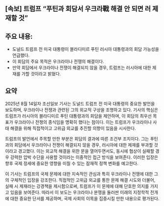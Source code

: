 ## [속보] 트럼프 “푸틴과 회담서 우크라戰 해결 안 되면 러 제재할 것”

## 주요 내용:
*   도널드 트럼프 전 미국 대통령이 블라디미르 푸틴 러시아 대통령과의 회담 가능성을 언급했다.
*   이 회담의 주요 목적은 우크라이나 전쟁의 해결이다.
*   만약 회담에서 우크라이나 전쟁이 해결되지 않을 경우, 트럼프는 러시아에 대한 제재를 가할 것이라고 밝혔다.

## 요약

2025년 8월 14일자 조선일보 기사는 도널드 트럼프 전 미국 대통령의 중요한 발언을 보도하며, 우크라이나 전쟁과 관련된 그의 외교적 구상을 조명하고 있다. 기사의 핵심은 트럼프가 러시아의 블라디미르 푸틴 대통령과의 회담을 제안하며, 이 회담의 최우선 목표가 우크라이나 전쟁의 종식임을 명확히 했다는 점이다. 이는 트럼프가 우크라이나 사태 해결을 위해 직접적이고 고위급 외교를 추진할 의향이 있음을 시사한다.

트럼프의 발언에서 주목할 만한 부분은 회담의 결과에 따른 조건부 조치이다. 그는 푸틴과의 회담에서 우크라이나 전쟁이 해결되지 않을 경우, 러시아에 대한 제재를 부과할 것이라고 경고했다. 이는 외교적 해결을 위한 문을 열어두면서도, 동시에 협상이 실패할 경우 강력한 압박 수단을 사용할 것이라는 이중적인 접근 방식을 보여준다. 이러한 입장은 향후 국제 정세에 중요한 영향을 미칠 수 있는 잠재적 정책 변화를 예고한다.

이 기사는 트럼프의 국제 문제에 대한 지속적인 관심과 특히 우크라이나 전쟁에 대한 그의 구체적인 입장을 강조한다. 직접적인 고위급 외교를 통한 문제 해결 시도와 더불어, 실패 시 제재라는 강경책을 제시함으로써, 트럼프가 이 문제에 대해 단호한 의지를 가지고 있음을 보여준다. 따라서 이 보도는 우크라이나 분쟁을 둘러싼 미래의 지정학적 전개에 대한 중요한 단서를 제공하며, 국제 사회의 이목을 집중시킬 만한 내용으로 평가된다.